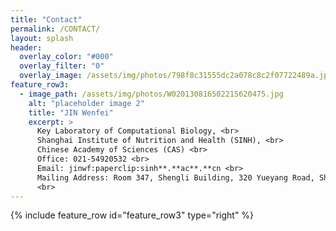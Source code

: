 ```yaml
---
title: "Contact"
permalink: /CONTACT/
layout: splash
header:
  overlay_color: "#000"
  overlay_filter: "0"
  overlay_image: /assets/img/photos/798f8c31555dc2a078c8c2f07722489a.jpg
feature_row3:
  - image_path: /assets/img/photos/W020130816502215620475.jpg
    alt: "placeholder image 2"
    title: "JIN Wenfei"
    excerpt: >
      Key Laboratory of Computational Biology, <br>
      Shanghai Institute of Nutrition and Health (SINH), <br>
      Chinese Academy of Sciences (CAS) <br>
      Office: 021-54920532 <br>
      Email: jinwf:paperclip:sinh**.**ac**.**cn <br>
      Mailing Address: Room 347, Shengli Building, 320 Yueyang Road, Shanghai, China. <br>
      <br>
---
```


{% include feature_row id="feature_row3" type="right" %}
